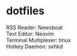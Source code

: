 # dotfiles

 RSS Reader: Newsboat\
 Text Editor: Neovim\
 Terminal Multiplexer: tmux\
 Hotkey Daemon: sxhkd
